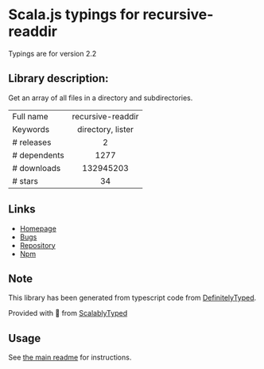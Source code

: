
# Scala.js typings for recursive-readdir

Typings are for version 2.2

## Library description:
Get an array of all files in a directory and subdirectories.

|                    |                 |
| ------------------ | :-------------: |
| Full name          | recursive-readdir |
| Keywords           | directory, lister |
| # releases         | 2 |
| # dependents       | 1277 |
| # downloads        | 132945203 |
| # stars            | 34 |

## Links
- [Homepage](https://github.com/jergason/recursive-readdir#readme)
- [Bugs](https://github.com/jergason/recursive-readdir/issues)
- [Repository](https://github.com/jergason/recursive-readdir)
- [Npm](https://www.npmjs.com/package/recursive-readdir)
    


## Note
This library has been generated from typescript code from [DefinitelyTyped](https://definitelytyped.org).

Provided with :purple_heart: from [ScalablyTyped](https://github.com/oyvindberg/ScalablyTyped)

## Usage
See [the main readme](../../readme.md) for instructions.


